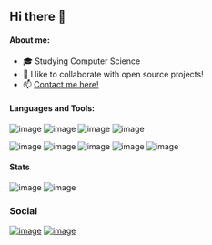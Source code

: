 ## Hi there 👋

#### About me:

- 🎓 Studying Computer Science
- 👯 I like to collaborate with open source projects!
- 📫 [Contact me here!](mailto:me@guip.dev)

#### Languages and Tools:
![image](https://user-images.githubusercontent.com/26512375/126711108-8e98b4be-061b-4043-a5a9-d18827c88e47.png)
![image](https://user-images.githubusercontent.com/26512375/126712046-569a6b86-eaf8-419f-b09e-b8944612b83e.png)
![image](https://user-images.githubusercontent.com/26512375/126712092-72b44f9a-d3a2-4dc5-8069-fcf7d8884a50.png)
![image](https://user-images.githubusercontent.com/26512375/126711117-1fe0eb7d-3436-4006-bf5d-ec928f91d87c.png)

![image](https://user-images.githubusercontent.com/26512375/126711198-af6bcb31-fb51-4a96-bdc8-9b9c93529c43.png)
![image](https://user-images.githubusercontent.com/26512375/126711213-1307eae6-b4b4-4737-a96b-a75b61f755b6.png)
![image](https://user-images.githubusercontent.com/26512375/126711254-5bd73260-4ed6-47dc-894e-184b6c825a73.png)
![image](https://user-images.githubusercontent.com/26512375/126711264-0e4ad2e1-14ab-4615-a01a-ab3bdac9a831.png)
![image](https://user-images.githubusercontent.com/26512375/126711357-e67ab61c-51e9-4cd0-a831-faf3df99445d.png)

#### Stats

![image](https://github-readme-stats.vercel.app/api/top-langs/?username=gp2112)
![image](https://github-readme-stats.vercel.app/api?username=gp2112)

### Social

[![image](https://user-images.githubusercontent.com/26512375/127361819-bf6cf05b-b6a1-4c4b-8f5c-b069f728899a.png)](https://open.spotify.com/user/gp2112?si=c696c12997064745)
[![image](https://user-images.githubusercontent.com/26512375/127361951-6a148716-534c-4963-8371-6e04c69ea8c5.png)](https://www.linkedin.com/in/guilherme-paixao2000/)

